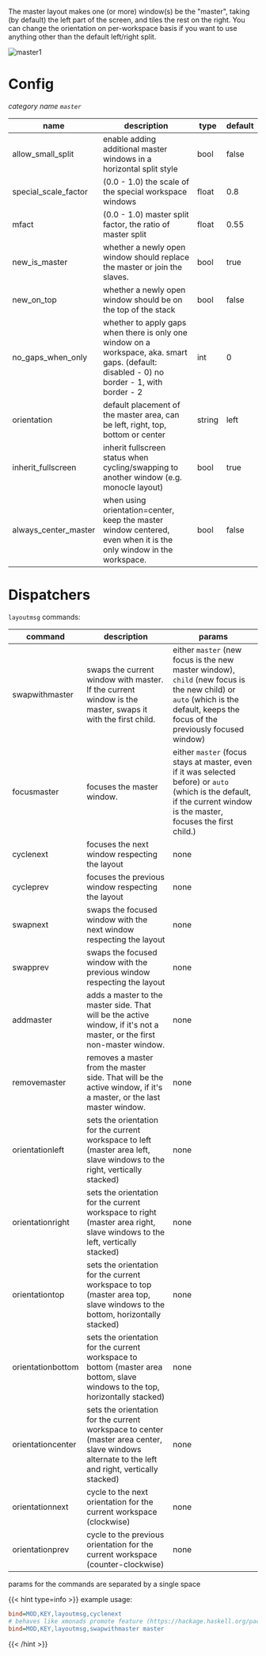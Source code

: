 The master layout makes one (or more) window(s) be the "master", taking (by default) the left part of the
screen, and tiles the rest on the right. You can change the orientation on per-workspace basis
if you want to use anything other than the default left/right split.

![master1](https://user-images.githubusercontent.com/43317083/179357849-321f042c-f536-44b3-9e6f-371df5321836.gif)

# Config

_category name `master`_

| name | description | type | default |
|---|---|---|---|
| allow_small_split | enable adding additional master windows in a horizontal split style | bool | false |
| special_scale_factor | (0.0 - 1.0) the scale of the special workspace windows | float | 0.8 |
| mfact | (0.0 - 1.0) master split factor, the ratio of master split| float | 0.55 |
| new_is_master | whether a newly open window should replace the master or join the slaves. | bool | true |
| new_on_top | whether a newly open window should be on the top of the stack | bool | false |
| no_gaps_when_only | whether to apply gaps when there is only one window on a workspace, aka. smart gaps. (default: disabled - 0) no border - 1, with border - 2 | int | 0 |
| orientation | default placement of the master area, can be left, right, top, bottom or center | string | left |
| inherit_fullscreen | inherit fullscreen status when cycling/swapping to another window (e.g. monocle layout) | bool | true |
| always_center_master | when using orientation=center, keep the master window centered, even when it is the only window in the workspace. | bool | false |


# Dispatchers

`layoutmsg` commands:

| command | description | params |
| --- | --- | --- |
| swapwithmaster | swaps the current window with master. If the current window is the master, swaps it with the first child. | either `master` (new focus is the new master window), `child` (new focus is the new child) or `auto` (which is the default, keeps the focus of the previously focused window) |
| focusmaster | focuses the master window. | either `master` (focus stays at master, even if it was selected before) or `auto` (which is the default, if the current window is the master, focuses the first child.) |
| cyclenext | focuses the next window respecting the layout | none |
| cycleprev | focuses the previous window respecting the layout | none |
| swapnext | swaps the focused window with the next window respecting the layout | none |
| swapprev | swaps the focused window with the previous window respecting the layout | none |
| addmaster | adds a master to the master side. That will be the active window, if it's not a master, or the first non-master window. | none |
| removemaster | removes a master from the master side. That will be the active window, if it's a master, or the last master window. | none |
| orientationleft | sets the orientation for the current workspace to left (master area left, slave windows to the right, vertically stacked) | none |
| orientationright | sets the orientation for the current workspace to right (master area right, slave windows to the left, vertically stacked) | none |
| orientationtop | sets the orientation for the current workspace to top (master area top, slave windows to the bottom, horizontally stacked) | none |
| orientationbottom | sets the orientation for the current workspace to bottom (master area bottom, slave windows to the top, horizontally stacked) | none |
| orientationcenter | sets the orientation for the current workspace to center (master area center, slave windows alternate to the left and right, vertically stacked) | none |
| orientationnext | cycle to the next orientation for the current workspace (clockwise) | none |
| orientationprev | cycle to the previous orientation for the current workspace (counter-clockwise) | none |

params for the commands are separated by a single space

{{< hint type=info >}}
example usage:

```ini
bind=MOD,KEY,layoutmsg,cyclenext
# behaves like xmonads promote feature (https://hackage.haskell.org/package/xmonad-contrib-0.17.1/docs/XMonad-Actions-Promote.html)
bind=MOD,KEY,layoutmsg,swapwithmaster master
```

{{< /hint >}}

